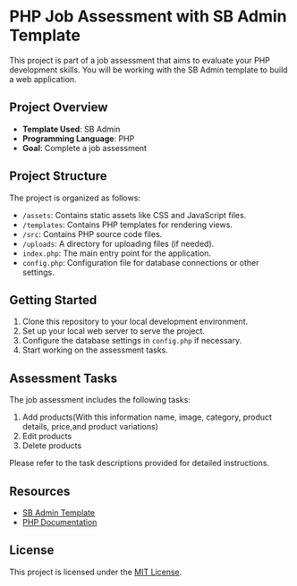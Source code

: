 # PHP Job Assessment with SB Admin Template

This project is part of a job assessment that aims to evaluate your PHP development skills. You will be working with the SB Admin template to build a web application.

## Project Overview

- **Template Used**: SB Admin
- **Programming Language**: PHP
- **Goal**: Complete a job assessment

## Project Structure

The project is organized as follows:

- `/assets`: Contains static assets like CSS and JavaScript files.
- `/templates`: Contains PHP templates for rendering views.
- `/src`: Contains PHP source code files.
- `/uploads`: A directory for uploading files (if needed).
- `index.php`: The main entry point for the application.
- `config.php`: Configuration file for database connections or other settings.

## Getting Started

1. Clone this repository to your local development environment.
2. Set up your local web server to serve the project.
3. Configure the database settings in `config.php` if necessary.
4. Start working on the assessment tasks.

## Assessment Tasks

The job assessment includes the following tasks:

1. Add products(With this information name, image, category, product details, price,and product variations) 
2. Edit products 
3. Delete products 

Please refer to the task descriptions provided for detailed instructions.

## Resources

- [SB Admin Template](https://startbootstrap.com/theme/sb-admin)
- [PHP Documentation](https://www.php.net/docs.php)

## License

This project is licensed under the [MIT License](LICENSE).
